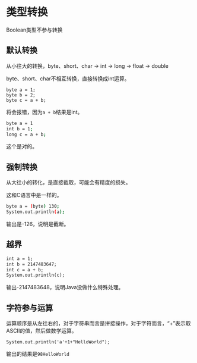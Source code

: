 # 类型转换

Boolean类型不参与转换

## 默认转换

从小往大的转换，byte、short、char -> int -> long -> float -> double

byte、short、char不相互转换，直接转换成int运算。

```
byte a = 1;
byte b = 2;
byte c = a + b;
```

将会报错，因为`a + b`结果是int。

```bash
byte a = 1
int b = 1;
long c = a + b;
```

这个是对的。

## 强制转换

从大往小的转化，是直接截取，可能会有精度的损失。

这和C语言中是一样的。

```bash
byte a = (byte) 130;
System.out.println(a);
```

输出是-126，说明是截断。

## 越界

```apache
int a = 1;
int b = 2147483647;
int c = a + b;
System.out.println(c);
```

输出-2147483648，说明Java没做什么特殊处理。

## 字符参与运算

运算顺序是从左往右的，对于字符串而言是拼接操作，对于字符而言，“+”表示取ASCII的值，然后做数学运算。

``````
System.out.println('a'+1+"HelloWorld");
``````

输出的结果是`98HelloWorld`
